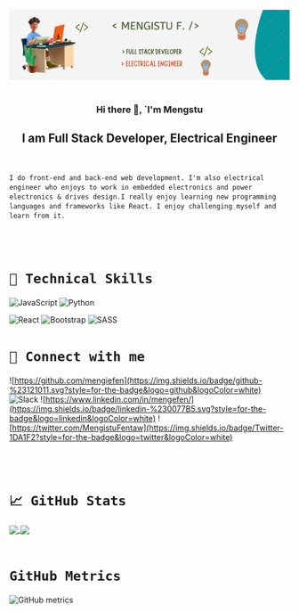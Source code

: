 ![I am Full Stack Developer, Electrical Engineer](img/Banner.png)
<br/>
<br/>
<h3 align="center" >Hi there 👋, `I'm Mengstu</h3>

<h2 align="center">I am Full Stack Developer, Electrical Engineer</h2>
<br/>

`I do front-end and back-end web development. I'm also electrical engineer who enjoys to work in embedded electronics and power electronics & drives design.I really enjoy learning new programming languages and frameworks like React. I enjoy challenging myself and learn from it.`

<br/>
<br/>

# `💼 Technical Skills`
![JavaScript](https://img.shields.io/badge/javascript-%23323330.svg?style=for-the-badge&logo=javascript&logoColor=%23F7DF1)
![Python](https://img.shields.io/badge/python-3670A0?style=for-the-badge&logo=python&logoColor=ffdd54)

![React](https://img.shields.io/badge/react-%2320232a.svg?style=for-the-badge&logo=react&logoColor=%2361DAFB)
![Bootstrap](https://img.shields.io/badge/bootstrap-%23563D7C.svg?style=for-the-badge&logo=bootstrap&logoColor=white)
![SASS](https://img.shields.io/badge/Sass-CC6699?style=for-the-badge&logo=sass&logoColor=white)

# `🤝 Connect with me`
![https://github.com/mengiefen](https://img.shields.io/badge/github-%23121011.svg?style=for-the-badge&logo=github&logoColor=white)
![Slack](https://img.shields.io/badge/Slack-4A154B?style=for-the-badge&logo=slack&logoColor=white)
![https://www.linkedin.com/in/mengefen/](https://img.shields.io/badge/linkedin-%230077B5.svg?style=for-the-badge&logo=linkedin&logoColor=white)
![https://twitter.com/MengistuFentaw](https://img.shields.io/badge/Twitter-1DA1F2?style=for-the-badge&logo=twitter&logoColor=white)

<br/>
<br/>

# ` 📈 GitHub Stats `

<a href="https://github.com/anuraghazra/github-readme-stats">
  <img align="center" src="https://github-readme-stats.vercel.app/api?username=mengiefen&show_icons=true" />
</a>
<a href="https://github.com/anuraghazra/convoychat">
  <img align="center" src="https://github-readme-stats.vercel.app/api/top-langs/?username=mengiefen&layout=compact" />
</a>

<br/>
<br/>

# `GitHub Metrics`

![GitHub metrics](https://metrics.lecoq.io/mengiefen)  
